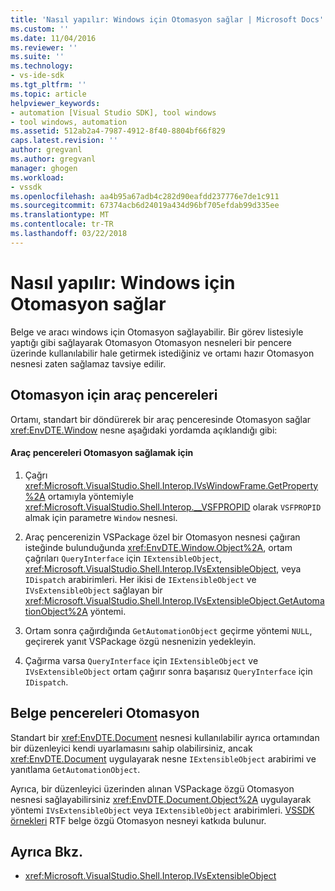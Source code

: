 ```yaml
---
title: 'Nasıl yapılır: Windows için Otomasyon sağlar | Microsoft Docs'
ms.custom: ''
ms.date: 11/04/2016
ms.reviewer: ''
ms.suite: ''
ms.technology:
- vs-ide-sdk
ms.tgt_pltfrm: ''
ms.topic: article
helpviewer_keywords:
- automation [Visual Studio SDK], tool windows
- tool windows, automation
ms.assetid: 512ab2a4-7987-4912-8f40-8804bf66f829
caps.latest.revision: ''
author: gregvanl
ms.author: gregvanl
manager: ghogen
ms.workload:
- vssdk
ms.openlocfilehash: aa4b95a67adb4c282d90eafdd237776e7de1c911
ms.sourcegitcommit: 67374acb6d24019a434d96bf705efdab99d335ee
ms.translationtype: MT
ms.contentlocale: tr-TR
ms.lasthandoff: 03/22/2018
---
```

# <a name="how-to-provide-automation-for-windows"></a>Nasıl yapılır: Windows için Otomasyon sağlar
Belge ve aracı windows için Otomasyon sağlayabilir. Bir görev listesiyle yaptığı gibi sağlayarak Otomasyon Otomasyon nesneleri bir pencere üzerinde kullanılabilir hale getirmek istediğiniz ve ortamı hazır Otomasyon nesnesi zaten sağlamaz tavsiye edilir.

## <a name="automation-for-tool-windows"></a>Otomasyon için araç pencereleri
 Ortamı, standart bir döndürerek bir araç penceresinde Otomasyon sağlar <xref:EnvDTE.Window> nesne aşağıdaki yordamda açıklandığı gibi:

#### <a name="to-provide-automation-for-tool-windows"></a>Araç pencereleri Otomasyon sağlamak için

1.  Çağrı <xref:Microsoft.VisualStudio.Shell.Interop.IVsWindowFrame.GetProperty%2A> ortamıyla yöntemiyle <xref:Microsoft.VisualStudio.Shell.Interop.__VSFPROPID> olarak `VSFPROPID` almak için parametre `Window` nesnesi.

2.  Araç pencerenizin VSPackage özel bir Otomasyon nesnesi çağıran isteğinde bulunduğunda <xref:EnvDTE.Window.Object%2A>, ortam çağrıları `QueryInterface` için `IExtensibleObject`, <xref:Microsoft.VisualStudio.Shell.Interop.IVsExtensibleObject>, veya `IDispatch` arabirimleri. Her ikisi de `IExtensibleObject` ve `IVsExtensibleObject` sağlayan bir <xref:Microsoft.VisualStudio.Shell.Interop.IVsExtensibleObject.GetAutomationObject%2A> yöntemi.

3.  Ortam sonra çağırdığında `GetAutomationObject` geçirme yöntemi `NULL`, geçirerek yanıt VSPackage özgü nesnenizin yedekleyin.

4.  Çağırma varsa `QueryInterface` için `IExtensibleObject` ve `IVsExtensibleObject` ortam çağırır sonra başarısız `QueryInterface` için `IDispatch`.

## <a name="automation-for-document-windows"></a>Belge pencereleri Otomasyon
 Standart bir <xref:EnvDTE.Document> nesnesi kullanılabilir ayrıca ortamından bir düzenleyici kendi uyarlamasını sahip olabilirsiniz, ancak <xref:EnvDTE.Document> uygulayarak nesne `IExtensibleObject` arabirimi ve yanıtlama `GetAutomationObject`.

 Ayrıca, bir düzenleyici üzerinden alınan VSPackage özgü Otomasyon nesnesi sağlayabilirsiniz <xref:EnvDTE.Document.Object%2A> uygulayarak yöntemi `IVsExtensibleObject` veya `IExtensibleObject` arabirimleri. [VSSDK örnekleri](http://aka.ms/vs2015sdksamples) RTF belge özgü Otomasyon nesneyi katkıda bulunur.

## <a name="see-also"></a>Ayrıca Bkz.

- <xref:Microsoft.VisualStudio.Shell.Interop.IVsExtensibleObject>